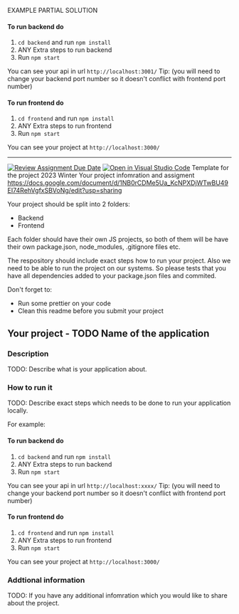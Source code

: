 EXAMPLE PARTIAL SOLUTION

#### To run backend do
1. `cd backend` and run `npm install`
2. ANY Extra steps to run backend
3. Run `npm start`

You can see your api in url `http://localhost:3001/`
Tip: (you will need to change your backend port number so it doesn't conflict with frontend port number)

#### To run frontend do
1. `cd frontend` and run `npm install`
2. ANY Extra steps to run frontend
3. Run `npm start`

You can see your project at `http://localhost:3000/`


----------------------------------------------------------------------------------------------------

[![Review Assignment Due Date](https://classroom.github.com/assets/deadline-readme-button-24ddc0f5d75046c5622901739e7c5dd533143b0c8e959d652212380cedb1ea36.svg)](https://classroom.github.com/a/nijsPAY-)
[![Open in Visual Studio Code](https://classroom.github.com/assets/open-in-vscode-718a45dd9cf7e7f842a935f5ebbe5719a5e09af4491e668f4dbf3b35d5cca122.svg)](https://classroom.github.com/online_ide?assignment_repo_id=12917868&assignment_repo_type=AssignmentRepo)
Template for the project 2023 Winter
Your project infomration and assigment https://docs.google.com/document/d/1NB0rCDMe5Ua_KcNPXDjWTwBU49EI74RehVgfxSBVoNg/edit?usp=sharing

Your project should be split into 2 folders:
- Backend 
- Frontend

Each folder should have their own JS projects, so both of them will be have their own package.json, node_modules, .gitignore files etc. 

The respository should include exact steps how to run your project. 
Also we need to be able to run the project on our systems. So please tests that you have all dependencies added to your package.json files and commited.

Don't forget to:
- Run some prettier on your code 
- Clean this readme before you submit your project 

## Your project - TODO Name of the application

### Description

TODO: Describe what is your application about.

### How to run it

TODO: Describe exact steps which needs to be done to run your application locally.  
  
For example:
#### To run backend do
1. `cd backend` and run `npm install`
2. ANY Extra steps to run backend
3. Run `npm start`

You can see your api in url `http://localhost:xxxx/`
Tip: (you will need to change your backend port number so it doesn't conflict with frontend port number)

#### To run frontend do
1. `cd frontend` and run `npm install`
2. ANY Extra steps to run frontend
3. Run `npm start`

You can see your project at `http://localhost:3000/`

### Addtional information
TODO: If you have any additional infomration which you would like to share about the project.